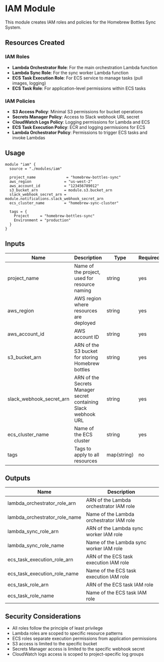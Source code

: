 # IAM Module

This module creates IAM roles and policies for the Homebrew Bottles Sync System.

## Resources Created

### IAM Roles
- **Lambda Orchestrator Role**: For the main orchestration Lambda function
- **Lambda Sync Role**: For the sync worker Lambda function  
- **ECS Task Execution Role**: For ECS service to manage tasks (pull images, logging)
- **ECS Task Role**: For application-level permissions within ECS tasks

### IAM Policies
- **S3 Access Policy**: Minimal S3 permissions for bucket operations
- **Secrets Manager Policy**: Access to Slack webhook URL secret
- **CloudWatch Logs Policy**: Logging permissions for Lambda and ECS
- **ECS Task Execution Policy**: ECR and logging permissions for ECS
- **Lambda Orchestrator Policy**: Permissions to trigger ECS tasks and invoke Lambdas

## Usage

```hcl
module "iam" {
  source = "./modules/iam"
  
  project_name              = "homebrew-bottles-sync"
  aws_region               = "us-west-2"
  aws_account_id           = "123456789012"
  s3_bucket_arn            = module.s3.bucket_arn
  slack_webhook_secret_arn = module.notifications.slack_webhook_secret_arn
  ecs_cluster_name         = "homebrew-sync-cluster"
  
  tags = {
    Project     = "homebrew-bottles-sync"
    Environment = "production"
  }
}
```

## Inputs

| Name | Description | Type | Required |
|------|-------------|------|----------|
| project_name | Name of the project, used for resource naming | string | yes |
| aws_region | AWS region where resources are deployed | string | yes |
| aws_account_id | AWS account ID | string | yes |
| s3_bucket_arn | ARN of the S3 bucket for storing Homebrew bottles | string | yes |
| slack_webhook_secret_arn | ARN of the Secrets Manager secret containing Slack webhook URL | string | yes |
| ecs_cluster_name | Name of the ECS cluster | string | yes |
| tags | Tags to apply to all resources | map(string) | no |

## Outputs

| Name | Description |
|------|-------------|
| lambda_orchestrator_role_arn | ARN of the Lambda orchestrator IAM role |
| lambda_orchestrator_role_name | Name of the Lambda orchestrator IAM role |
| lambda_sync_role_arn | ARN of the Lambda sync worker IAM role |
| lambda_sync_role_name | Name of the Lambda sync worker IAM role |
| ecs_task_execution_role_arn | ARN of the ECS task execution IAM role |
| ecs_task_execution_role_name | Name of the ECS task execution IAM role |
| ecs_task_role_arn | ARN of the ECS task IAM role |
| ecs_task_role_name | Name of the ECS task IAM role |

## Security Considerations

- All roles follow the principle of least privilege
- Lambda roles are scoped to specific resource patterns
- ECS roles separate execution permissions from application permissions
- S3 access is limited to the specific bucket
- Secrets Manager access is limited to the specific webhook secret
- CloudWatch logs access is scoped to project-specific log groups